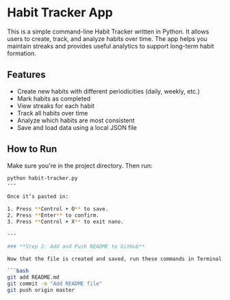 # Habit Tracker App

This is a simple command-line Habit Tracker written in Python. It allows users to create, track, and analyze habits over time. The app helps you maintain streaks and provides useful analytics to support long-term habit formation.

## Features

- Create new habits with different periodicities (daily, weekly, etc.)
- Mark habits as completed
- View streaks for each habit
- Track all habits over time
- Analyze which habits are most consistent
- Save and load data using a local JSON file

## How to Run

Make sure you're in the project directory. Then run:

```bash
python habit-tracker.py
---

Once it’s pasted in:

1. Press **Control + O** to save.
2. Press **Enter** to confirm.
3. Press **Control + X** to exit nano.

---

### **Step 2: Add and Push README to GitHub**

Now that the file is created and saved, run these commands in Terminal:

```bash
git add README.md
git commit -m "Add README file"
git push origin master
